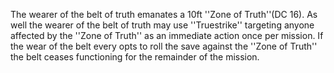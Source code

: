 The wearer of the belt of truth emanates a 10ft ''Zone of Truth''(DC 16).  As well the wearer of the belt of truth may use ''Truestrike'' targeting anyone affected by the ''Zone of Truth'' as an immediate action once per mission.  If the wear of the belt every opts to roll the save against the ''Zone of Truth'' the belt ceases functioning for the remainder of the mission.
